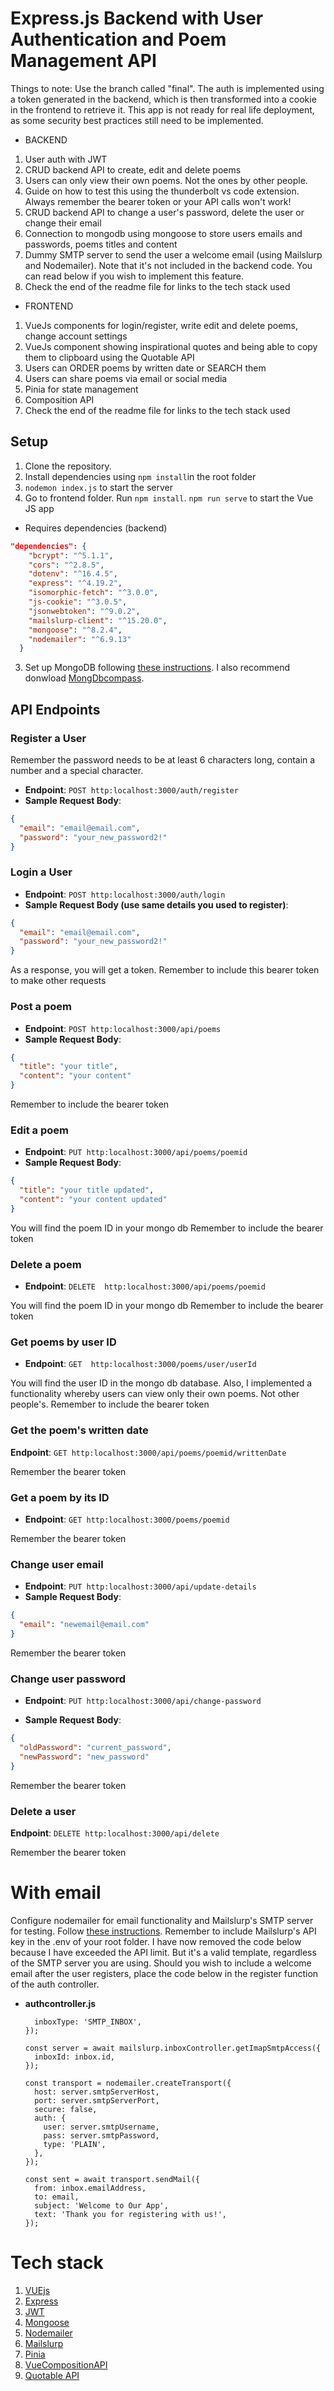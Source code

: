 # Express.js Backend with User Authentication and Poem Management API

Things to note: Use the branch called "final". The auth is implemented using a token generated in the backend, which is then transformed into a cookie in the frontend to retrieve it. This app is not ready for real life deployment, as some security best practices still need to be implemented.

- BACKEND

1. User auth with JWT
2. CRUD backend API to create, edit and delete poems
3. Users can only view their own poems. Not the ones by other people.
4. Guide on how to test this using the thunderbolt vs code extension. Always remember the bearer token or your API calls won't work!
5. CRUD backend API to change a user's password, delete the user or change their email
6. Connection to mongodb using mongoose to store users emails and passwords, poems titles and content
7. Dummy SMTP server to send the user a welcome email (using Mailslurp and Nodemailer). Note that it's not included in the backend code. You can read below if you wish to implement this feature.
8. Check the end of the readme file for links to the tech stack used

- FRONTEND

1. VueJs components for login/register, write edit and delete poems, change account settings
2. VueJs component showing inspirational quotes and being able to copy them to clipboard using the Quotable API
3. Users can ORDER poems by written date or SEARCH them
4. Users can share poems via email or social media
5. Pinia for state management
6. Composition API
7. Check the end of the readme file for links to the tech stack used

## Setup

1. Clone the repository.
2. Install dependencies using `npm install`in the root folder
3. `nodemon index.js` to start the server
4. Go to frontend folder. Run `npm install`. `npm run serve` to start the Vue JS app

- Requires dependencies (backend)

```json
"dependencies": {
    "bcrypt": "^5.1.1",
    "cors": "^2.8.5",
    "dotenv": "^16.4.5",
    "express": "^4.19.2",
    "isomorphic-fetch": "^3.0.0",
    "js-cookie": "^3.0.5",
    "jsonwebtoken": "^9.0.2",
    "mailslurp-client": "^15.20.0",
    "mongoose": "^8.2.4",
    "nodemailer": "^6.9.13"
  }

```

3. Set up MongoDB following [these instructions](https://www.mongodb.com/docs/manual/tutorial/install-mongodb-on-windows/). I also recommend donwload [MongDbcompass](https://www.mongodb.com/products/tools/compass).

## API Endpoints

### Register a User

Remember the password needs to be at least 6 characters long, contain a number and a special character.

- **Endpoint**: `POST http:localhost:3000/auth/register`
- **Sample Request Body**:

```json
{
  "email": "email@email.com",
  "password": "your_new_password2!"
}
```

### Login a User

- **Endpoint**: `POST http:localhost:3000/auth/login`
- **Sample Request Body (use same details you used to register)**:

```json
{
  "email": "email@email.com",
  "password": "your_new_password2!"
}
```

As a response, you will get a token. Remember to include this bearer token to make other requests

### Post a poem

- **Endpoint**: `POST http:localhost:3000/api/poems`
- **Sample Request Body**:

```json
{
  "title": "your title",
  "content": "your content"
}
```

Remember to include the bearer token

### Edit a poem

- **Endpoint**: `PUT http:localhost:3000/api/poems/poemid`
- **Sample Request Body**:

```json
{
  "title": "your title updated",
  "content": "your content updated"
}
```

You will find the poem ID in your mongo db
Remember to include the bearer token

### Delete a poem

- **Endpoint**: `DELETE  http:localhost:3000/api/poems/poemid`

You will find the poem ID in your mongo db
Remember to include the bearer token

### Get poems by user ID

- **Endpoint**: `GET  http:localhost:3000/poems/user/userId`

You will find the user ID in the mongo db database. Also, I implemented a functionality whereby users can view only their own poems. Not other people's.
Remember to include the bearer token

### Get the poem's written date

**Endpoint**: `GET http:localhost:3000/api/poems/poemid/writtenDate`

Remember the bearer token

### Get a poem by its ID

- **Endpoint**: `GET http:localhost:3000/poems/poemid`

Remember the bearer token

### Change user email

- **Endpoint**: `PUT http:localhost:3000/api/update-details`
- **Sample Request Body**:

```json
{
  "email": "newemail@email.com"
}
```

Remember the bearer token

### Change user password

- **Endpoint**: `PUT http:localhost:3000/api/change-password`

- **Sample Request Body**:

```json
{
  "oldPassword": "current_password",
  "newPassword": "new_password"
}
```

Remember the bearer token

### Delete a user

**Endpoint**: `DELETE http:localhost:3000/api/delete`

Remember the bearer token

# With email

Configure nodemailer for email functionality and Mailslurp's SMTP server for testing. Follow [these instructions](https://www.mailslurp.com/guides/smtp-imap/). Remember to include Mailslurp's API key in the .env of your root folder. I have now removed the code below because I have exceeded the API limit. But it's a valid template, regardless of the SMTP server you are using. Should you wish to include a welcome email after the user registers, place the code below in the register function of the auth controller.

- **authcontroller.js**

  ```const inbox = await mailslurp.createInboxWithOptions({
    inboxType: 'SMTP_INBOX',
  });

  const server = await mailslurp.inboxController.getImapSmtpAccess({
    inboxId: inbox.id,
  });

  const transport = nodemailer.createTransport({
    host: server.smtpServerHost,
    port: server.smtpServerPort,
    secure: false,
    auth: {
      user: server.smtpUsername,
      pass: server.smtpPassword,
      type: 'PLAIN',
    },
  });

  const sent = await transport.sendMail({
    from: inbox.emailAddress,
    to: email,
    subject: 'Welcome to Our App',
    text: 'Thank you for registering with us!',
  });
  ```

# Tech stack

1. [VUEjs](https://vuejs.org/)
2. [Express](https://expressjs.com/)
3. [JWT](https://jwt.io/)
4. [Mongoose](https://mongoosejs.com/)
5. [Nodemailer](https://www.nodemailer.com/)
6. [Mailslurp](https://www.mailslurp.com/)
7. [Pinia](https://pinia.vuejs.org/)
8. [VueCompositionAPI](https://vuejs.org/api/composition-api-setup.html)
9. [Quotable API](https://github.com/lukePeavey/quotable)
